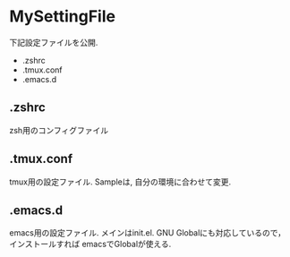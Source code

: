 # MySettingFile

下記設定ファイルを公開.

- .zshrc
- .tmux.conf
- .emacs.d

## .zshrc

zsh用のコンフィグファイル

## .tmux.conf

tmux用の設定ファイル.
Sampleは, 自分の環境に合わせて変更.

## .emacs.d

emacs用の設定ファイル.
メインはinit.el.
GNU Globalにも対応しているので，インストールすれば
emacsでGlobalが使える.
